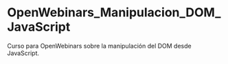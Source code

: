 # OpenWebinars_Manipulacion_DOM_JavaScript
Curso para OpenWebinars sobre la manipulación del DOM desde JavaScript.
